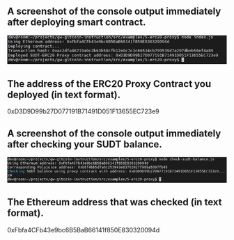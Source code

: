 ## A screenshot of the console output immediately after deploying smart contract.
![](./sudt-erc20-proxy-contract.JPG)
## The address of the ERC20 Proxy Contract you deployed (in text format).
0xD3D9D99b27D077191B71491D051F13655EC723e9
## A screenshot of the console output immediately after checking your SUDT balance.
![](./check-sudt-balance.JPG)
## The Ethereum address that was checked (in text format).
0xFbfa4CFb43e9bc6B5BaB66141f850E830320094d